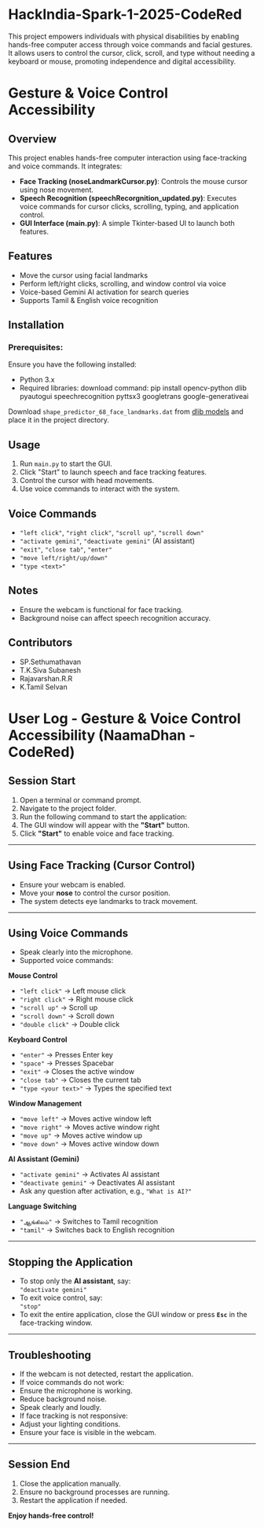 # HackIndia-Spark-1-2025-CodeRed
This project empowers individuals with physical disabilities by enabling hands-free computer access through voice commands and facial gestures. It allows users to control the cursor, click, scroll, and type without needing a keyboard or mouse, promoting independence and digital accessibility.

# Gesture & Voice Control Accessibility

## Overview
This project enables hands-free computer interaction using face-tracking and voice commands. It integrates:
- **Face Tracking (noseLandmarkCursor.py)**: Controls the mouse cursor using nose movement.
- **Speech Recognition (speechRecorgnition_updated.py)**: Executes voice commands for cursor clicks, scrolling, typing, and application control.
- **GUI Interface (main.py)**: A simple Tkinter-based UI to launch both features.

## Features
- Move the cursor using facial landmarks
- Perform left/right clicks, scrolling, and window control via voice
- Voice-based Gemini AI activation for search queries
- Supports Tamil & English voice recognition

## Installation
### Prerequisites:
Ensure you have the following installed:
- Python 3.x
- Required libraries:
download command: pip install opencv-python dlib pyautogui speechrecognition pyttsx3 googletrans google-generativeai

 Download `shape_predictor_68_face_landmarks.dat` from [dlib models]([data/shape_predictor_68_face_landmarks.dat](https://github.com/tzutalin/dlib-android/blob/989627cb7fe81cd1d41d73434b0e91ce1dd2683f/data/shape_predictor_68_face_landmarks.dat)) and place it in the project directory.

## Usage
1. Run `main.py` to start the GUI.
2. Click "Start" to launch speech and face tracking features.
3. Control the cursor with head movements.
4. Use voice commands to interact with the system.

## Voice Commands
- `"left click"`, `"right click"`, `"scroll up"`, `"scroll down"`
- `"activate gemini"`, `"deactivate gemini"` (AI assistant)
- `"exit"`, `"close tab"`, `"enter"`
- `"move left/right/up/down"`
- `"type <text>"`

## Notes
- Ensure the webcam is functional for face tracking.
- Background noise can affect speech recognition accuracy.

## Contributors
- SP.Sethumathavan
- T.K.Siva Subanesh
- Rajavarshan.R.R
- K.Tamil Selvan

# User Log - Gesture & Voice Control Accessibility (NaamaDhan - CodeRed)

## **Session Start**
1. Open a terminal or command prompt.
2. Navigate to the project folder.
3. Run the following command to start the application:
  4. The GUI window will appear with the **"Start"** button.
  5. Click **"Start"** to enable voice and face tracking.
  
  ---
  
  ## **Using Face Tracking (Cursor Control)**
  - Ensure your webcam is enabled.
  - Move your **nose** to control the cursor position.
  - The system detects eye landmarks to track movement.
  
  ---
  
  ## **Using Voice Commands**
  - Speak clearly into the microphone.
  - Supported voice commands:
  
  **Mouse Control**
  - `"left click"` → Left mouse click
  - `"right click"` → Right mouse click
  - `"scroll up"` → Scroll up
  - `"scroll down"` → Scroll down
  - `"double click"` → Double click
  
  **Keyboard Control**
  - `"enter"` → Presses Enter key
  - `"space"` → Presses Spacebar
  - `"exit"` → Closes the active window
  - `"close tab"` → Closes the current tab
  - `"type <your text>"` → Types the specified text
  
  **Window Management**
  - `"move left"` → Moves active window left
  - `"move right"` → Moves active window right
  - `"move up"` → Moves active window up
  - `"move down"` → Moves active window down
  
  **AI Assistant (Gemini)**
  - `"activate gemini"` → Activates AI assistant
  - `"deactivate gemini"` → Deactivates AI assistant
  - Ask any question after activation, e.g., `"What is AI?"`
  
  **Language Switching**
  - `"ஆங்கிலம்"` → Switches to Tamil recognition
  - `"tamil"` → Switches back to English recognition
  
  ---
  
  ## **Stopping the Application**
  - To stop only the **AI assistant**, say:  
  `"deactivate gemini"`
  - To exit voice control, say:  
  `"stop"`
  - To exit the entire application, close the GUI window or press **`Esc`** in the face-tracking window.
  
  ---
  
  ## **Troubleshooting**
  - If the webcam is not detected, restart the application.
  - If voice commands do not work:
  - Ensure the microphone is working.
  - Reduce background noise.
  - Speak clearly and loudly.
  - If face tracking is not responsive:
  - Adjust your lighting conditions.
  - Ensure your face is visible in the webcam.
  
  ---
  
  ## **Session End**
  1. Close the application manually.
  2. Ensure no background processes are running.
  3. Restart the application if needed.
  
  **Enjoy hands-free control!**
